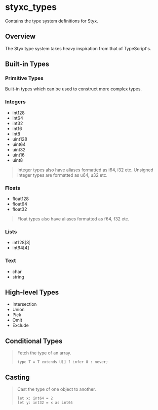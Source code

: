 # styxc_types

Contains the type system definitions for Styx.

## Overview

The Styx type system takes heavy inspiration from that of TypeScript's.

## Built-in Types

### Primitive Types

Built-in types which can be used to construct more complex types.

### Integers

-   int128
-   int64
-   int32
-   int16
-   int8
-   uint128
-   uint64
-   uint32
-   uint16
-   uint8

> Integer types also have aliases formatted as i64, i32 etc. Unsigned integer types are formatted as u64, u32 etc.

### Floats

-   float128
-   float64
-   float32

> Float types also have aliases formatted as f64, f32 etc.

### Lists

-   int128[3]
-   int64[4]

### Text

-   char
-   string

## High-level Types

-   Intersection
-   Union
-   Pick
-   Omit
-   Exclude

## Conditional Types

> Fetch the type of an array.
>
> ```styx
> type T = T extends U[] ? infer U : never;
> ```

## Casting

> Cast the type of one object to another.
>
> ```styx
> let x: int64 = 2
> let y: int32 = x as int64
> ```
